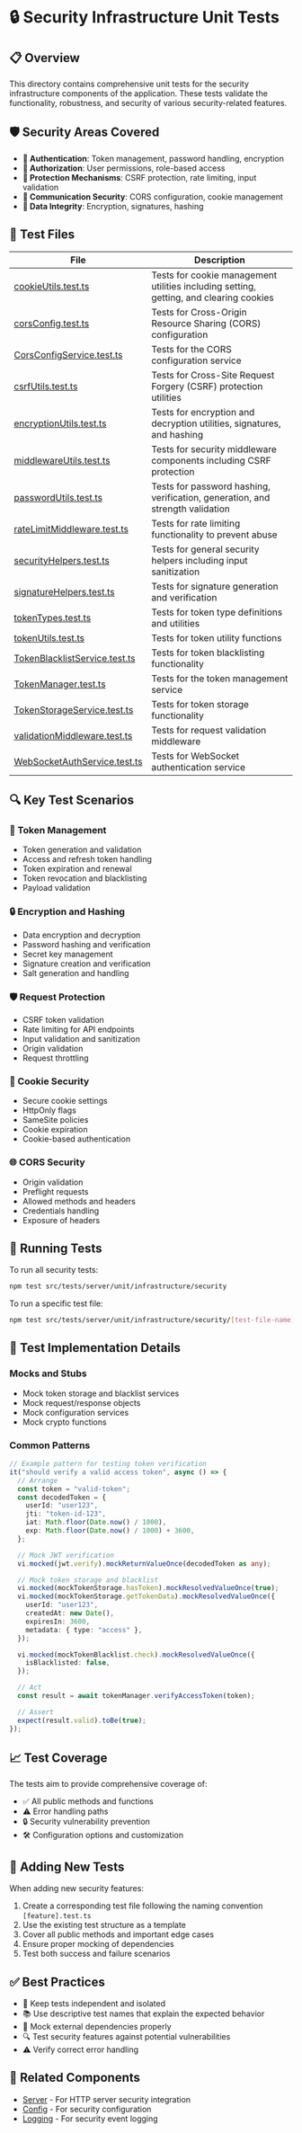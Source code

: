 # 🔒 Security Infrastructure Unit Tests

## 📋 Overview

This directory contains comprehensive unit tests for the security infrastructure components of the application. These tests validate the functionality, robustness, and security of various security-related features.

## 🛡️ Security Areas Covered

- **🔑 Authentication**: Token management, password handling, encryption
- **👮 Authorization**: User permissions, role-based access
- **🛑 Protection Mechanisms**: CSRF protection, rate limiting, input validation
- **🔄 Communication Security**: CORS configuration, cookie management
- **🔏 Data Integrity**: Encryption, signatures, hashing

## 🧩 Test Files

| File                                                             | Description                                                                            |
| ---------------------------------------------------------------- | -------------------------------------------------------------------------------------- |
| [cookieUtils.test.ts](./cookieUtils.test.ts)                     | Tests for cookie management utilities including setting, getting, and clearing cookies |
| [corsConfig.test.ts](./corsConfig.test.ts)                       | Tests for Cross-Origin Resource Sharing (CORS) configuration                           |
| [CorsConfigService.test.ts](./CorsConfigService.test.ts)         | Tests for the CORS configuration service                                               |
| [csrfUtils.test.ts](./csrfUtils.test.ts)                         | Tests for Cross-Site Request Forgery (CSRF) protection utilities                       |
| [encryptionUtils.test.ts](./encryptionUtils.test.ts)             | Tests for encryption and decryption utilities, signatures, and hashing                 |
| [middlewareUtils.test.ts](./middlewareUtils.test.ts)             | Tests for security middleware components including CSRF protection                     |
| [passwordUtils.test.ts](./passwordUtils.test.ts)                 | Tests for password hashing, verification, generation, and strength validation          |
| [rateLimitMiddleware.test.ts](./rateLimitMiddleware.test.ts)     | Tests for rate limiting functionality to prevent abuse                                 |
| [securityHelpers.test.ts](./securityHelpers.test.ts)             | Tests for general security helpers including input sanitization                        |
| [signatureHelpers.test.ts](./signatureHelpers.test.ts)           | Tests for signature generation and verification                                        |
| [tokenTypes.test.ts](./tokenTypes.test.ts)                       | Tests for token type definitions and utilities                                         |
| [tokenUtils.test.ts](./tokenUtils.test.ts)                       | Tests for token utility functions                                                      |
| [TokenBlacklistService.test.ts](./TokenBlacklistService.test.ts) | Tests for token blacklisting functionality                                             |
| [TokenManager.test.ts](./TokenManager.test.ts)                   | Tests for the token management service                                                 |
| [TokenStorageService.test.ts](./TokenStorageService.test.ts)     | Tests for token storage functionality                                                  |
| [validationMiddleware.test.ts](./validationMiddleware.test.ts)   | Tests for request validation middleware                                                |
| [WebSocketAuthService.test.ts](./WebSocketAuthService.test.ts)   | Tests for WebSocket authentication service                                             |

## 🔍 Key Test Scenarios

### 🔐 Token Management

- Token generation and validation
- Access and refresh token handling
- Token expiration and renewal
- Token revocation and blacklisting
- Payload validation

### 🔒 Encryption and Hashing

- Data encryption and decryption
- Password hashing and verification
- Secret key management
- Signature creation and verification
- Salt generation and handling

### 🛡️ Request Protection

- CSRF token validation
- Rate limiting for API endpoints
- Input validation and sanitization
- Origin validation
- Request throttling

### 🍪 Cookie Security

- Secure cookie settings
- HttpOnly flags
- SameSite policies
- Cookie expiration
- Cookie-based authentication

### 🌐 CORS Security

- Origin validation
- Preflight requests
- Allowed methods and headers
- Credentials handling
- Exposure of headers

## 🚀 Running Tests

To run all security tests:

```bash
npm test src/tests/server/unit/infrastructure/security
```

To run a specific test file:

```bash
npm test src/tests/server/unit/infrastructure/security/[test-file-name]
```

## 🔧 Test Implementation Details

### Mocks and Stubs

- Mock token storage and blacklist services
- Mock request/response objects
- Mock configuration services
- Mock crypto functions

### Common Patterns

```typescript
// Example pattern for testing token verification
it("should verify a valid access token", async () => {
  // Arrange
  const token = "valid-token";
  const decodedToken = {
    userId: "user123",
    jti: "token-id-123",
    iat: Math.floor(Date.now() / 1000),
    exp: Math.floor(Date.now() / 1000) + 3600,
  };

  // Mock JWT verification
  vi.mocked(jwt.verify).mockReturnValueOnce(decodedToken as any);

  // Mock token storage and blacklist
  vi.mocked(mockTokenStorage.hasToken).mockResolvedValueOnce(true);
  vi.mocked(mockTokenStorage.getTokenData).mockResolvedValueOnce({
    userId: "user123",
    createdAt: new Date(),
    expiresIn: 3600,
    metadata: { type: "access" },
  });

  vi.mocked(mockTokenBlacklist.check).mockResolvedValueOnce({
    isBlacklisted: false,
  });

  // Act
  const result = await tokenManager.verifyAccessToken(token);

  // Assert
  expect(result.valid).toBe(true);
});
```

## 📈 Test Coverage

The tests aim to provide comprehensive coverage of:

- ✅ All public methods and functions
- ⚠️ Error handling paths
- 🔒 Security vulnerability prevention
- 🛠️ Configuration options and customization

## 📝 Adding New Tests

When adding new security features:

1. Create a corresponding test file following the naming convention `[feature].test.ts`
2. Use the existing test structure as a template
3. Cover all public methods and important edge cases
4. Ensure proper mocking of dependencies
5. Test both success and failure scenarios

## ✅ Best Practices

- 🔄 Keep tests independent and isolated
- 📚 Use descriptive test names that explain the expected behavior
- 🧩 Mock external dependencies properly
- 🔍 Test security features against potential vulnerabilities
- ⚠️ Verify correct error handling

## 🔗 Related Components

- [Server](../server/README.md) - For HTTP server security integration
- [Config](../config/README.md) - For security configuration
- [Logging](../logging/README.md) - For security event logging
